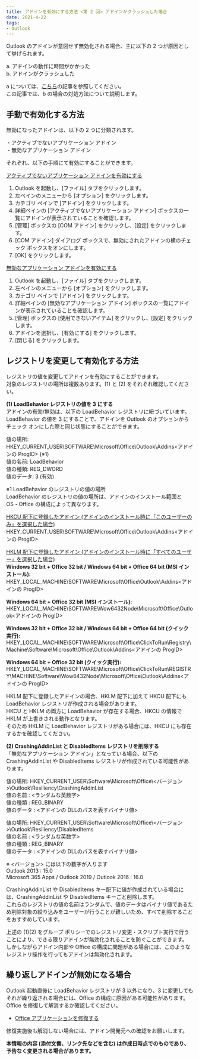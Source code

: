 ```yaml
---
title: アドインを有効にする方法 <第 2 回> アドインがクラッシュした場合
date: 2021-4-22
tags:
- Outlook
---
```


Outlook のアドインが意図せず無効化される場合、主に以下の 2 つが原因として挙げられます。  

a. アドインの動作に時間がかかった  
b. アドインがクラッシュした  

a については、[こちら](https://jpmessaging.github.io/blog/enabled-addin-delay/)の記事を参照してください。  
この記事では、b の場合の対処方法について説明します。  


## 手動で有効化する方法  
無効になったアドインは、以下の 2 つに分類されます。  

・アクティブでないアプリケーション アドイン  
・無効なアプリケーション アドイン  

それぞれ、以下の手順にて有効にすることができます。  

<ins>アクティブでないアプリケーション アドインを有効にする</ins>  
1. Outlook を起動し、[ファイル] タブをクリックします。  
2. 左ペインのメニューから [オプション] をクリックします。  
3. カテゴリ ペインで [アドイン] をクリックします。  
4. 詳細ペインの [アクティブでないアプリケーション アドイン] ボックスの一覧にアドインが表示されていることを確認します。  
5. [管理] ボックスの [COM アドイン] をクリックし、[設定] をクリックします。  
6. [COM アドイン] ダイアログ ボックスで、無効にされたアドインの横のチェック ボックスをオンにします。  
7. [OK] をクリックします。  

<ins>無効なアプリケーション アドインを有効にする</ins>  
1. Outlook を起動し、[ファイル] タブをクリックします。  
2. 左ペインのメニューから [オプション] をクリックします。  
3. カテゴリ ペインで [アドイン] をクリックします。  
4. 詳細ペインの [無効なアプリケーション アドイン] ボックスの一覧にアドインが表示されていることを確認します。  
5. [管理] ボックスの [使用できないアイテム] をクリックし、[設定] をクリックします。  
6. アドインを選択し、[有効にする] をクリックします。  
7. [閉じる] をクリックします。  


## レジストリを変更して有効化する方法  
レジストリの値を変更してアドインを有効にすることができます。  
対象のレジストリの場所は複数あります。(1) と (2) をそれぞれ確認してください。  

**(1) LoadBehavior レジストリの値を 3 にする**  
アドインの有効/無効は、以下の LoadBehavior レジストリに紐づいています。  
LoadBehavior の値を 3 にすることで、アドインを Outlook のオプションからチェック オンにした際と同じ状態にすることができます。  

値の場所: HKEY_CURRENT_USER\SOFTWARE\Microsoft\Office\Outlook\Addins\<アドインの ProgID> (※1)  
値の名前: LoadBehavior  
値の種類: REG_DWORD  
値のデータ: 3 (有効)  

※1 LoadBehavior のレジストリの値の場所  
LoadBehavior のレジストリの値の場所は、アドインのインストール範囲と OS・Office の構成によって異なります。  

<ins>HKCU 配下に登録したアドイン (アドインのインストール時に「このユーザーのみ」を選択した場合)</ins>  
HKEY_CURRENT_USER\SOFTWARE\Microsoft\Office\Outlook\Addins\<アドインの ProgID>  

<ins>HKLM 配下に登録したアドイン (アドインのインストール時に「すべてのユーザー」を選択した場合)</ins>  
**Windows 32 bit + Office 32 bit / Windows 64 bit + Office 64 bit (MSI インストール):**  
HKEY_LOCAL_MACHINE\SOFTWARE\Microsoft\Office\Outlook\Addins\<アドインの ProgID>  

**Windows 64 bit + Office 32 bit (MSI インストール):**  
HKEY_LOCAL_MACHINE\SOFTWARE\Wow6432Node\Microsoft\Office\Outlook\<アドインの ProgID>  

**Windows 32 bit + Office 32 bit / Windows 64 bit + Office 64 bit (クイック実行):**  
HKEY_LOCAL_MACHINE\SOFTWARE\Microsoft\Office\ClickToRun\Registry\Machine\Software\Microsoft\Office\Outlook\Addins\<アドインの ProgID>  

**Windows 64 bit + Office 32 bit (クイック実行):**  
HKEY_LOCAL_MACHINE\SOFTWARE\Microsoft\Office\ClickToRun\REGISTRY\MACHINE\Software\Wow6432Node\Microsoft\Office\Outlook\Addins\<アドインの ProgID>  

HKLM 配下に登録したアドインの場合、HKLM 配下に加えて HKCU 配下にも LoadBehavior レジストリが作成される場合があります。  
HKCU と HKLM の両方に LoadBehavior が存在する場合、HKCU の情報で HKLM が上書きされる動作となります。  
そのため HKLM に LoadBehavior レジストリがある場合には、HKCU にも存在するかを確認してください。  

**(2) CrashingAddinList と DisabledItems レジストリを削除する**  
「無効なアプリケーション アドイン」となっている場合、以下の CrashingAddinList や DisabledItems レジストリが作成されている可能性があります。  

値の場所: HKEY_CURRENT_USER\Software\Microsoft\Office\\<バージョン>\Outlook\Resiliency\CrashingAddinList  
値の名前 : <ランダムな英数字>  
値の種類 : REG_BINARY  
値のデータ : <アドインの DLLのパスを表すバイナリ値>  

値の場所: HKEY_CURRENT_USER\Software\Microsoft\Office\\<バージョン>\Outlook\Resiliency\DisabledItems  
値の名前 : <ランダムな英数字>  
値の種類 : REG_BINARY  
値のデータ : <アドインの DLLのパスを表すバイナリ値>  

※ <バージョン> には以下の数字が入ります  
Outlook 2013 : 15.0  
Microsoft 365 Apps / Outlook 2019 / Outlook 2016 : 16.0  

CrashingAddinList や DisabledItems キー配下に値が作成されている場合には、CrashingAddinList や DisabledItems キーごと削除します。  
これらのレジストリの値の名前はランダムで、値のデータはバイナリ値であるため削除対象の絞り込みをユーザーが行うことが難しいため、すべて削除することをおすすめしています。  

上述の (1)(2) をグループ ポリシーでのレジストリ変更・スクリプト実行で行うことにより、できる限りアドインが無効化されることを防ぐことができます。  
しかしながらアドイン内部や Office の構成に問題がある場合には、このようなレジストリ操作を行ってもアドインは無効化されます。  


## 繰り返しアドインが無効になる場合  
Outlook 起動直後に LoadBehavior レジストリが 3 以外になり、3 に変更してもそれが繰り返される場合には、Office の構成に原因がある可能性があります。  
Office を修復して解消するか確認してください。  

- [Office アプリケーションを修復する](https://support.microsoft.com/ja-jp/office/office-%E3%82%A2%E3%83%97%E3%83%AA%E3%82%B1%E3%83%BC%E3%82%B7%E3%83%A7%E3%83%B3%E3%82%92%E4%BF%AE%E5%BE%A9%E3%81%99%E3%82%8B-7821d4b6-7c1d-4205-aa0e-a6b40c5bb88b)  

修復実施後も解消しない場合には、アドイン開発元への確認をお願いします。  


**本情報の内容 (添付文書、リンク先などを含む) は作成日時点でのものであり、予告なく変更される場合があります。**  
